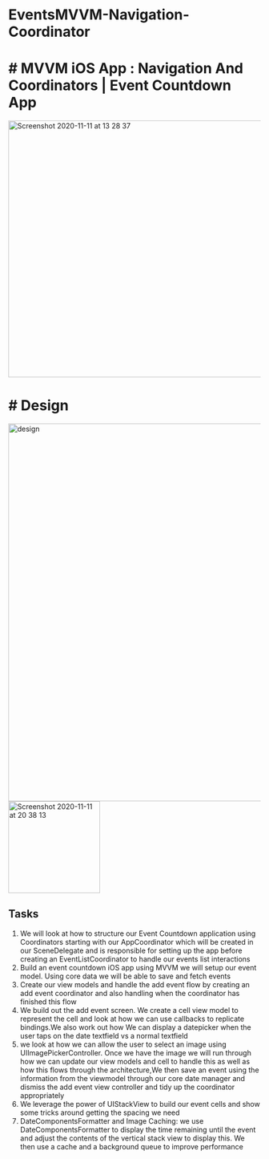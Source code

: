 # EventsMVVM-Navigation-Coordinator
# # MVVM iOS App : Navigation And Coordinators | Event Countdown App

<img width="512" alt="Screenshot 2020-11-11 at 13 28 37" src="https://user-images.githubusercontent.com/36473665/98811877-d4582800-2421-11eb-9efb-4fed9650974b.png">

# # Design
<img width="753" alt="design" src="https://user-images.githubusercontent.com/36473665/98826496-0d9a9300-2436-11eb-8d87-e1dc1e81c5cf.png">
<img width="183" alt="Screenshot 2020-11-11 at 20 38 13" src="https://user-images.githubusercontent.com/36473665/98856518-f1125100-245d-11eb-8d48-95c6beb61692.png">

## Tasks

1.  We will look at how to structure our Event Countdown application using Coordinators starting with our AppCoordinator which will be created in our SceneDelegate and is responsible for setting up the app before creating an EventListCoordinator to handle our events list interactions
2.  Build an event countdown iOS app using MVVM we will setup our event model. Using core data we will be able to save and fetch events
3.  Create our view models and handle the add event flow by creating an add event coordinator and also handling when the coordinator has finished this flow
4.  We build out the add event screen. We create a cell view model to represent the cell and look at how we can use callbacks to replicate bindings.We also work out how We can display a datepicker when the user taps on the date textfield vs a normal textfield
5.  we look at how we can allow the user to select an image using UIImagePickerController. Once we have the image we will run through how we can update our view models and cell to handle this as well as how this flows through the architecture,We then save an event using the information from the viewmodel through our core date manager and dismiss the add event view controller and tidy up the coordinator appropriately
6.  We leverage the power of UIStackView to build our event cells and show some tricks around getting the spacing we need
7.  DateComponentsFormatter and Image Caching: we use DateComponentsFormatter to display the time remaining until the event and adjust the contents of the vertical stack view to display this. We then use a cache and a background queue to improve performance
